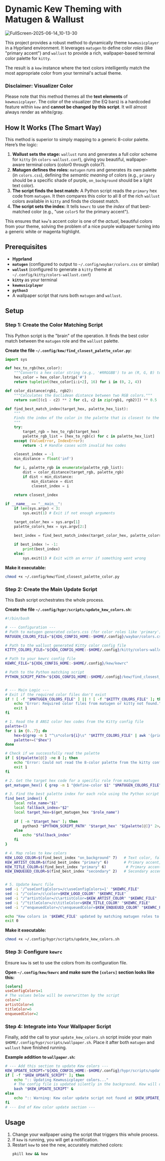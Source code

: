 # Dynamic Kew Theming with Matugen & Wallust

![FullScreen-2025-06-14_10-13-30](https://github.com/user-attachments/assets/43c754bc-56df-4b13-b841-db2b9f8b2671)

This project provides a robust method to dynamically theme `kewmusicplayer` in a Hyprland environment. It leverages `matugen` to define color *roles* (like "primary accent") and `wallust` to provide a rich, wallpaper-based terminal color palette for `kitty`.

The result is a `kew` instance where the text colors intelligently match the most appropriate color from your terminal's actual theme.

### Disclaimer: Visualizer Color

Please note that this method themes all the **text elements** of `kewmusicplayer`. The color of the visualizer (the EQ bars) is a hardcoded feature within `kew` and **cannot be changed by this script**. It will almost always render as white/gray.

## How It Works (The Smart Way)

This method is superior to simply mapping to a generic 8-color palette. Here’s the logic:

1.  **Wallust sets the stage:** `wallust` runs and generates a full color scheme for `kitty` (in `colors-wallust.conf`), giving you beautiful, wallpaper-aware terminal colors (color0 through color7).
2.  **Matugen defines the roles:** `matugen` runs and generates its own palette (in `colors.css`), defining the *semantic meaning* of colors (e.g., `primary` should be a specific shade of purple, `on_background` should be a light text color).
3.  **The script finds the best match:** A Python script reads the `primary` hex code from `matugen`. It then compares this color to all 8 of the rich `wallust` colors available in `kitty` and finds the closest match.
4.  **The script sets the index:** It tells `kewrc` to use the *index* of that best-matched color (e.g., "use `color5` for the primary accent").

This ensures that `kew`'s accent color is one of the *actual*, beautiful colors from your theme, solving the problem of a nice purple wallpaper turning into a generic white or magenta highlight.

## Prerequisites

*   **Hyprland**
*   **`matugen`** (configured to output to `~/.config/waybar/colors.css` or similar)
*   **`wallust`** (configured to generate a `kitty` theme at `~/.config/kitty/colors-wallust.conf`)
*   **`kitty`** as your terminal
*   **`kewmusicplayer`**
*   **`python3`**
*   A wallpaper script that runs both `matugen` and `wallust`.

## Setup

### Step 1: Create the Color Matching Script

This Python script is the "brain" of the operation. It finds the best color match between the `matugen` role and the `wallust` palette.

**Create the file `~/.config/kew/find_closest_palette_color.py`:**
```python
import sys

def hex_to_rgb(hex_color):
    """Converts a hex color string (e.g., '#RRGGBB') to an (R, G, B) tuple."""
    hex_color = hex_color.lstrip('#')
    return tuple(int(hex_color[i:i+2], 16) for i in (0, 2, 4))

def color_distance(rgb1, rgb2):
    """Calculates the Euclidean distance between two RGB colors."""
    return sum([(c1 - c2) ** 2 for c1, c2 in zip(rgb1, rgb2)]) ** 0.5

def find_best_match_index(target_hex, palette_hex_list):
    """
    Finds the index of the color in the palette that is closest to the target color.
    """
    try:
        target_rgb = hex_to_rgb(target_hex)
        palette_rgb_list = [hex_to_rgb(c) for c in palette_hex_list]
    except (ValueError, IndexError):
        return -1 # Handle cases with invalid hex codes

    closest_index = -1
    min_distance = float('inf')

    for i, palette_rgb in enumerate(palette_rgb_list):
        dist = color_distance(target_rgb, palette_rgb)
        if dist < min_distance:
            min_distance = dist
            closest_index = i
            
    return closest_index

if __name__ == "__main__":
    if len(sys.argv) < 3:
        sys.exit(1) # Exit if not enough arguments

    target_color_hex = sys.argv[1]
    palette_colors_hex = sys.argv[2:]

    best_index = find_best_match_index(target_color_hex, palette_colors_hex)
    
    if best_index != -1:
        print(best_index)
    else:
        sys.exit(1) # Exit with an error if something went wrong
```
**Make it executable:**
```bash
chmod +x ~/.config/kew/find_closest_palette_color.py
```

### Step 2: Create the Main Update Script

This Bash script orchestrates the whole process.

**Create the file `~/.config/hypr/scripts/update_kew_colors.sh`:**
```bash
#!/bin/bash

# --- Configuration ---
# Path to matugen generated colors.css (for color roles like 'primary')
MATUGEN_COLORS_FILE="${XDG_CONFIG_HOME:-$HOME/.config}/waybar/colors.css"

# Path to the wallust generated Kitty color config file
KITTY_COLORS_FILE="${XDG_CONFIG_HOME:-$HOME/.config}/kitty/colors-wallust.conf"

# Path to your kewrc config file
KEWRC_FILE="${XDG_CONFIG_HOME:-$HOME/.config}/kew/kewrc"

# Path to the Python matching script
PYTHON_SCRIPT_PATH="${XDG_CONFIG_HOME:-$HOME/.config}/kew/find_closest_palette_color.py"


# --- Main Logic ---
# Exit if the required color files don't exist
if ! [ -f "$MATUGEN_COLORS_FILE" ] || ! [ -f "$KITTY_COLORS_FILE" ]; then
    echo "Error: Required color files from matugen or kitty not found." >&2
    exit 1
fi

# 1. Read the 8 ANSI color hex codes from the Kitty config file
palette=()
for i in {0..7}; do
    hex=$(grep -m 1 "^\s*color${i}\s" "$KITTY_COLORS_FILE" | awk '{print $2}')
    palette+=("$hex")
done

# Check if we successfully read the palette
if [ ${#palette[@]} -ne 8 ]; then
    echo "Error: Could not read the 8-color palette from the kitty config." >&2
    exit 1
fi

# 2. Get the target hex code for a specific role from matugen
get_matugen_hex() { grep -m 1 "@define-color $1" "$MATUGEN_COLORS_FILE" | awk '{print $NF}' | tr -d ';'; }

# 3. Find the best palette index for each role using the Python script
find_best_index() {
    local role_name="$1"
    local fallback_index="$2"
    local target_hex=$(get_matugen_hex "$role_name")
    
    if [ -n "$target_hex" ]; then
        python3 "$PYTHON_SCRIPT_PATH" "$target_hex" "${palette[@]}" 2>/dev/null || echo "$fallback_index"
    else
        echo "$fallback_index"
    fi
}

# 4. Map roles to kew colors
KEW_LOGO_COLOR=$(find_best_index "on_background" 7)   # Text color, fallback to white (color7)
KEW_ARTIST_COLOR=$(find_best_index "primary" 6)       # Primary accent, fallback to cyan (color6)
KEW_TITLE_COLOR=$(find_best_index "primary" 6)         # Primary accent, fallback to cyan (color6)
KEW_ENQUEUED_COLOR=$(find_best_index "secondary" 2)   # Secondary accent, fallback to green (color2)


# 5. Update kewrc file
sed -i '/^useConfigColors=/c\useConfigColors=1' "$KEWRC_FILE"
sed -i "/^color=/c\color=$KEW_LOGO_COLOR" "$KEWRC_FILE"
sed -i "/^artistColor=/c\artistColor=$KEW_ARTIST_COLOR" "$KEWRC_FILE"
sed -i "/^titleColor=/c\titleColor=$KEW_TITLE_COLOR" "$KEWRC_FILE"
sed -i "/^enqueuedColor=/c\enqueuedColor=$KEW_ENQUEUED_COLOR" "$KEWRC_FILE"

echo "Kew colors in '$KEWRC_FILE' updated by matching matugen roles to the kitty/wallust palette."
exit 0
```
**Make it executable:**
```bash
chmod +x ~/.config/hypr/scripts/update_kew_colors.sh
```

### Step 3: Configure `kewrc`

Ensure `kew` is set to use the colors from its configuration file.

**Open `~/.config/kew/kewrc` and make sure the `[colors]` section looks like this:**
```ini
[colors]
useConfigColors=1
# The values below will be overwritten by the script
color=7
artistColor=6
titleColor=6
enqueuedColor=2
```

### Step 4: Integrate into Your Wallpaper Script

Finally, add the call to your `update_kew_colors.sh` script inside your main `$HOME/.config/hypr/scripts/wallpaper.sh`. Place it after both `matugen` and `wallust` have finished running.

**Example addition to `wallpaper.sh`:**
```bash
# --- Add this section to update Kew colors ---
KEW_UPDATE_SCRIPT="${XDG_CONFIG_HOME:-$HOME/.config}/hypr/scripts/update_kew_colors.sh"
if [ -f "$KEW_UPDATE_SCRIPT" ]; then
    echo ":: Updating Kewmusicplayer colors..."
    # The config file is updated silently in the background. Kew will detect the change automatically.
    bash "$KEW_UPDATE_SCRIPT" &
else
    echo ":: Warning: Kew color update script not found at $KEW_UPDATE_SCRIPT" >&2
fi
# --- End of Kew color update section ---
```

## Usage

1.  Change your wallpaper using the script that triggers this whole process.
2.  If `kew` is running, you will get a notification.
3.  Restart `kew` to see the new, accurately matched colors:
    ```bash
    pkill kew && kew
    ```
